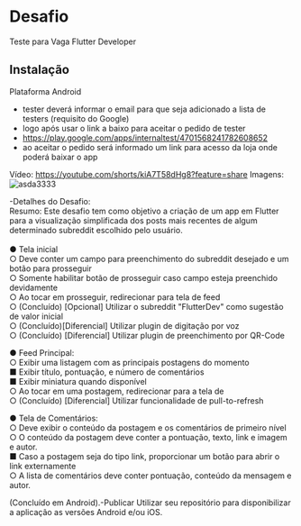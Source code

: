 
# Desafio  

Teste para Vaga Flutter Developer 

## Instalação <br />

Plataforma Android <br />
- tester deverá informar o email para que seja adicionado a lista de testers (requisito do Google) <br />
- logo após usar o link a baixo para aceitar o pedido de tester <br />
- https://play.google.com/apps/internaltest/4701568241782608652 <br />
- ao aceitar o pedido será informado um link para acesso da loja onde poderá baixar o app <br />

Vídeo:
https://youtube.com/shorts/kiA7T58dHg8?feature=share
Imagens:
![asda3333](https://user-images.githubusercontent.com/49322204/212661610-a3be7135-5835-4ef2-af7f-5ddad3eb1c89.jpg)




-Detalhes do Desafio: <br />
Resumo: Este desafio tem como objetivo a criação de um app em Flutter para a visualização simplificada dos
posts mais recentes de algum determinado subreddit escolhido pelo usuário. <br /> <br />
● Tela inicial <br />
○ Deve conter um campo para preenchimento do subreddit desejado e um botão para
prosseguir  <br />
○ Somente habilitar botão de prosseguir caso campo esteja preenchido devidamente  <br />
○ Ao tocar em prosseguir, redirecionar para tela de feed <br />
○ (Concluído) [Opcional] Utilizar o subreddit "FlutterDev" como sugestão de valor inicial  <br />
○ (Concluído)[Diferencial] Utilizar plugin de digitação por voz <br />
○ (Concluído) [Diferencial] Utilizar plugin de preenchimento por QR-Code <br />

● Feed Principal: <br />
○ Exibir uma listagem com as principais postagens do momento <br />
■ Exibir título, pontuação, e número de comentários <br />
■ Exibir miniatura quando disponível <br />
○ Ao tocar em uma postagem, redirecionar para a tela de <br />
○ (Concluído)  [Diferencial] Utilizar funcionalidade de pull-to-refresh <br />

● Tela de Comentários: <br />
○ Deve exibir o conteúdo da postagem e os comentários de primeiro nível <br />
○ O conteúdo da postagem deve conter a pontuação, texto, link e imagem e autor. <br />
■ Caso a postagem seja do tipo link, proporcionar um botão para abrir o link
externamente <br />
○ A lista de comentários deve conter pontuação, conteúdo da mensagem e autor. <br />


(Concluído em Android).-Publicar
Utilizar seu repositório para disponibilizar a aplicação as versões Android e/ou iOS. <br />




